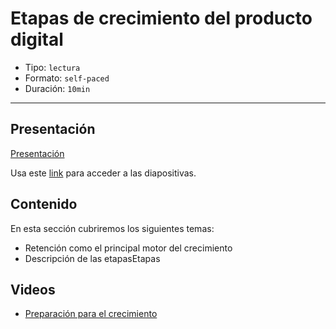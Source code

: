 # Etapas de crecimiento del producto digital

* Tipo: `lectura`
* Formato: `self-paced`
* Duración: `10min`

***

## Presentación

[Presentación](https://docs.google.com/presentation/d/e/2PACX-1vQ7Z3ihcb2YHm6EGLScWp4uSDQi8X1myJ9L68boeOnHKfJT4FfTstH62jFPNmdlibVEkYmSwMEjzkCq/pub?start=false&loop=false&delayms=3000)

Usa este [link](https://docs.google.com/presentation/d/1D-3zVgmSqLEsQrMvFbHKMbV6Y2BsUaxkcuCeKX0V-HE/edit#slide=id.g3900d46504_0_0)
para acceder a las diapositivas.

## Contenido

En esta sección cubriremos los siguientes temas:

* Retención como el principal motor del crecimiento
* Descripción de las etapasEtapas

## Videos

* [Preparación para el crecimiento](https://www.useloom.com/share/7b7690bcebc24e00b2b8708c2284dc9f)
